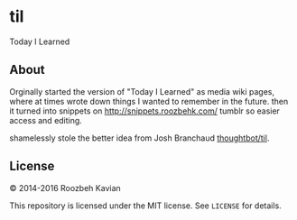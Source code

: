 # til
Today I Learned


## About

Orginally started the version of "Today I Learned" as media wiki pages, where at times wrote down things I wanted to remember in the future. 
then it turned  into snippets on http://snippets.roozbehk.com/ tumblr so easier access and editing.

shamelessly stole the better idea from Josh Branchaud [thoughtbot/til](https://github.com/jbranchaud/til).

## License

&copy; 2014-2016 Roozbeh Kavian

This repository is licensed under the MIT license. See `LICENSE` for
details.